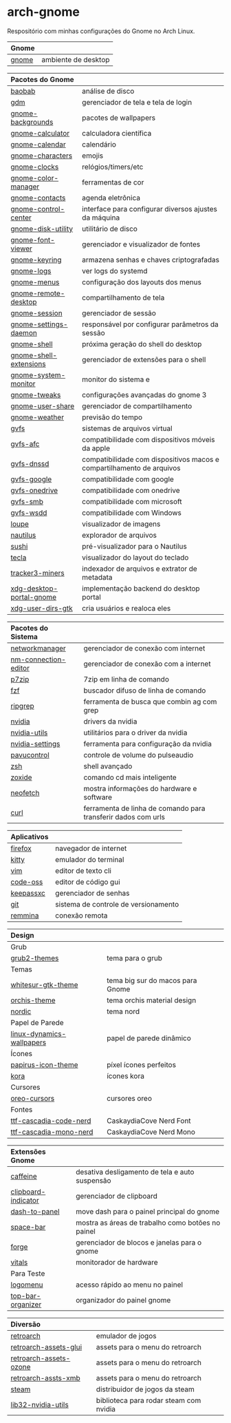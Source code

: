 # arch-gnome

Respositório com minhas configurações do Gnome no Arch Linux.


| Gnome ||
| :---- | :---- |
| [gnome](https://www.gnome.org) | ambiente de desktop |

| Pacotes do Gnome ||
| :---- | :---- |
| [baobab](https://archlinux.org/packages/extra/x86_64/baobab) | análise de disco |
| [gdm](https://archlinux.org/packages/extra/x86_64/gdm) | gerenciador de tela e tela de login |
| [gnome-backgrounds](https://archlinux.org/packages/extra/any/gnome-backgrounds) | pacotes de wallpapers |
| [gnome-calculator](https://archlinux.org/packages/extra/x86_64/gnome-calculator) | calculadora científica |
| [gnome-calendar](https://archlinux.org/packages/extra/x86_64/gnome-calendar) | calendário |
| [gnome-characters](https://archlinux.org/packages/extra/x86_64/gnome-characters) | emojis |
| [gnome-clocks](https://archlinux.org/packages/extra/x86_64/gnome-clocks) | relógios/timers/etc |
| [gnome-color-manager](https://archlinux.org/packages/extra/x86_64/gnome-color-manager) | ferramentas de cor |
| [gnome-contacts](https://archlinux.org/packages/extra/x86_64/gnome-contacts) | agenda eletrônica |
| [gnome-control-center](https://archlinux.org/packages/extra/x86_64/gnome-control-center) | interface para configurar diversos ajustes da máquina |
| [gnome-disk-utility](https://archlinux.org/packages/extra/x86_64/gnome-disk-utility) | utilitário de disco |
| [gnome-font-viewer](https://archlinux.org/packages/extra/x86_64/gnome-font-viewer) | gerenciador e visualizador de fontes |
| [gnome-keyring](https://archlinux.org/packages/extra/x86_64/gnome-keyring) | armazena senhas e chaves criptografadas |
| [gnome-logs](https://archlinux.org/packages/extra/x86_64/gnome-logs/) | ver logs do systemd |
| [gnome-menus](https://archlinux.org/packages/extra/x86_64/gnome-menus) | configuração dos layouts dos menus |
| [gnome-remote-desktop](https://archlinux.org/packages/extra/x86_64/gnome-remote-desktop) | compartilhamento de tela |
| [gnome-session](https://archlinux.org/packages/extra/x86_64/gnome-session) | gerenciador de sessão |
| [gnome-settings-daemon](https://archlinux.org/packages/extra/x86_64/gnome-settings-daemon) | responsável por configurar parâmetros da sessão |
| [gnome-shell](https://archlinux.org/packages/extra/x86_64/gnome-shell) |  próxima geração do shell do desktop |
| [gnome-shell-extensions](https://archlinux.org/packages/extra/any/gnome-shell-extensions) | gerenciador de extensões para o shell |
| [gnome-system-monitor](https://archlinux.org/packages/extra/x86_64/gnome-system-monitor) | monitor do sistema e |
| [gnome-tweaks](https://archlinux.org/packages/extra/any/gnome-tweaks) | configurações avançadas do gnome 3 |
| [gnome-user-share](https://archlinux.org/packages/extra/x86_64/gnome-user-share) | gerenciador de compartilhamento |
| [gnome-weather](https://archlinux.org/packages/extra/any/gnome-weather) | previsão do tempo |
| [gvfs](https://archlinux.org/packages/extra/x86_64/gvfs) | sistemas de arquivos virtual |
| [gvfs-afc](https://archlinux.org/packages/extra/x86_64/gvfs-afc) | compatibilidade com dispositivos móveis da apple |
| [gvfs-dnssd](https://archlinux.org/packages/extra/x86_64/gvfs-dnssd) | compatibilidade com dispositivos macos e compartilhamento de arquivos |
| [gvfs-google](https://archlinux.org/packages/extra/x86_64/gvfs-google) | compatibilidade com google |
| [gvfs-onedrive](https://archlinux.org/packages/extra/x86_64/gvfs-onedrive) | compatibilidade com onedrive |
| [gvfs-smb](https://archlinux.org/packages/extra/x86_64/gvfs-smb) | compatibilidade com microsoft |
| [gvfs-wsdd](https://archlinux.org/packages/extra/x86_64/gvfs-wsdd) | compatibilidade com Windows |
| [loupe](https://archlinux.org/packages/extra/x86_64/loupe) | visualizador de imagens |
| [nautilus](https://archlinux.org/packages/extra/x86_64/nautilus) | explorador de arquivos |
| [sushi](https://archlinux.org/packages/extra/x86_64/sushi) | pré-visualizador para o Nautilus |
| [tecla](https://archlinux.org/packages/extra/x86_64/tecla) | visualizador do layout do teclado |
| [tracker3-miners](https://archlinux.org/packages/extra/x86_64/tracker3-miners) | indexador de arquivos e extrator de metadata |
| [xdg-desktop-portal-gnome](https://archlinux.org/packages/extra/x86_64/xdg-desktop-portal-gnome) | implementação backend do desktop portal |
| [xdg-user-dirs-gtk](https://archlinux.org/packages/extra/x86_64/xdg-user-dirs-gtk) | cria usuários e realoca eles |

| Pacotes do Sistema ||
| :---- | :---- |
| [networkmanager](https://archlinux.org/packages/extra/x86_64/networkmanager) | gerenciador de conexão com internet |
| [nm-connection-editor](https://archlinux.org/packages/extra/x86_64/nm-connection-editor) | gerenciador de conexão com a internet|
| [p7zip](https://archlinux.org/packages/extra/x86_64/p7zip) | 7zip em linha de comando |
| [fzf](https://archlinux.org/packages/extra/x86_64/fzf) | buscador difuso de linha de comando |
| [ripgrep](https://archlinux.org/packages/extra/x86_64/ripgrep) | ferramenta de busca que combin ag com grep |
| [nvidia](https://archlinux.org/packages/extra/x86_64/nvidia) | drivers da nvidia |
| [nvidia-utils](https://archlinux.org/packages/extra/x86_64/nvidia-utils) | utilitários para o driver da nvidia |
| [nvidia-settings](https://archlinux.org/packages/extra/x86_64/nvidia-settings) | ferramenta para configuração da nvidia |
| [pavucontrol](https://archlinux.org/packages/extra/x86_64/pavucontrol) | controle de volume do pulseaudio |
| [zsh](https://archlinux.org/packages/extra/x86_64/zsh) | shell avançado |
| [zoxide](https://archlinux.org/packages/extra/x86_64/zoxide) | comando cd mais inteligente |
| [neofetch](https://archlinux.org/packages/extra/any/neofetch) | mostra informações do hardware e software |
| [curl](https://archlinux.org/packages/core/x86_64/curl) | ferramenta de linha de comando para transferir dados com urls |

| Aplicativos ||
| :---- | :---- |
| [firefox](https://archlinux.org/packages/extra/x86_64/firefox) | navegador de internet |
| [kitty](https://archlinux.org/packages/extra/x86_64/kitty) | emulador do terminal |
| [vim](https://archlinux.org/packages/extra/x86_64/vim) | editor de texto cli |
| [code-oss](https://archlinux.org/packages/extra/x86_64/code) | editor de código gui |
| [keepassxc](https://archlinux.org/packages/extra/x86_64/keepassxc) | gerenciador de senhas |
| [git](https://archlinux.org/packages/extra/x86_64/git) | sistema de controle de versionamento |
| [remmina](https://archlinux.org/packages/extra/x86_64/remmina) | conexão remota |

| Design ||
| :---- | :---- |
| Grub ||
| [grub2-themes](https://github.com/vinceliuice/grub2-themes) | tema para o grub |
| Temas ||
| [whitesur-gtk-theme](https://github.com/vinceliuice/WhiteSur-gtk-theme) | tema big sur do macos para Gnome |
| [orchis-theme](https://github.com/vinceliuice/Orchis-theme) | tema orchis material design |
| [nordic](https://github.com/EliverLara/Nordic) | tema nord |
| Papel de Parede |
| [linux-dynamics-wallpapers](https://github.com/saint-13/Linux_Dynamic_Wallpapers) | papel de parede dinâmico |
| Ícones ||
| [papirus-icon-theme](https://github.com/PapirusDevelopmentTeam/papirus-icon-theme) | píxel ícones perfeitos |
| [kora](https://github.com/bikass/kora) | ícones kora |
| Cursores ||
| [oreo-cursors](https://github.com/varlesh/oreo-cursors) | cursores oreo |
| Fontes ||
| [ttf-cascadia-code-nerd](https://archlinux.org/packages/extra/any/ttf-cascadia-code-nerd) | CaskaydiaCove Nerd Font |
| [ttf-cascadia-mono-nerd](https://archlinux.org/packages/extra/any/ttf-cascadia-mono-nerd) | CaskaydiaCove Nerd Mono |

| Extensões Gnome ||
| :---- | :---- |
| [caffeine](https://github.com/eonpatapon/gnome-shell-extension-caffeine) | desativa desligamento de tela e auto suspensão |
| [clipboard-indicator](https://github.com/Tudmotu/gnome-shell-extension-clipboard-indicator) | gerenciador de clipboard |
| [dash-to-panel](https://github.com/home-sweet-gnome/dash-to-panel) | move dash para o painel principal do gnome |
| [space-bar](https://github.com/christopher-l/space-bar) | mostra as áreas de trabalho como botões no painel |
| [forge](https://github.com/forge-ext/forge) | gerenciador de blocos e janelas para o gnome |
| [vitals](https://github.com/corecoding/Vitals) | monitorador de hardware |
| Para Teste ||
| [logomenu](https://github.com/Aryan20/Logomenu) | acesso rápido ao menu no painel |
| [top-bar-organizer](https://gitlab.gnome.org/julianschacher/top-bar-organizer) | organizador do painel gnome |

| Diversão ||
| :---- | :---- |
| [retroarch](https://archlinux.org/packages/extra/x86_64/retroarch) | emulador de jogos |
| [retroarch-assets-glui](https://archlinux.org/packages/extra/any/retroarch-assets-glui) | assets para o menu do retroarch |
| [retroarch-assets-ozone](https://archlinux.org/packages/extra/any/retroarch-assets-ozone) | assets para o menu do retroarch |
| [retroarch-assts-xmb](https://archlinux.org/packages/extra/any/retroarch-assets-xmb) | assets para o menu do retroarch |
| [steam](https://archlinux.org/packages/multilib/x86_64/steam) | distribuidor de jogos da steam |
| [lib32-nvidia-utils](https://archlinux.org/packages/multilib/x86_64/lib32-nvidia-utils) | biblioteca para rodar steam com nvidia |
